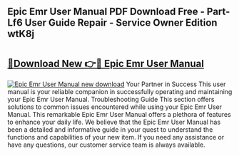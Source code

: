 ## Epic Emr User Manual PDF Download Free - Part-Lf6 User Guide Repair - Service Owner Edition wtK8j

# <h2><a href="http://bc54066.oget.top/?id=Epic+Emr+User+Manual">🔗Download New 👉🔴 Epic Emr User Manual</a></h2>

[![Epic Emr User Manual new download](https://i.imgur.com/5g1atiW.png)](http://bc54066.oget.top/?id=Epic+Emr+User+Manual)
Your Partner in Success This user manual is your reliable companion in successfully operating and maintaining your Epic Emr User Manual. Troubleshooting Guide This section offers solutions to common issues encountered while using your Epic Emr User Manual. This remarkable Epic Emr User Manual offers a plethora of features to enhance your daily life. We believe that the Epic Emr User Manual has been a detailed and informative guide in your quest to understand the functions and capabilities of your new item. If you need any assistance or have any questions, our customer service team is always available.
